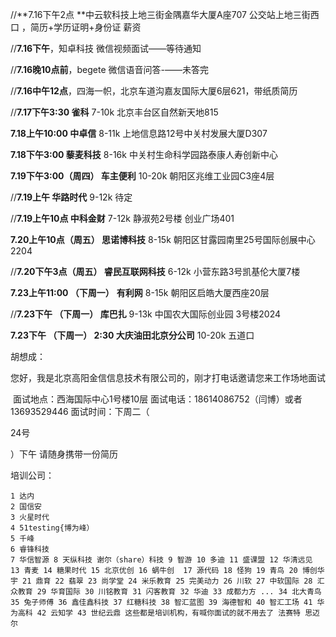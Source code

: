 //**7.16下午2点 **中云软科技上地三街金隅嘉华大厦A座707  公交站上地三街西口 ，简历+学历证明+身份证   薪资

//**7.16下午**，知卓科技  微信视频面试——等待通知

//**7.16晚10点前**，begete 微信语音问答-——未答完

//**7.16中午12点**，四海一帜，北京车道沟嘉友国际大厦6层621，带纸质简历

//**7.17下午3:30 雀科** 7-10k  北京丰台区自然新天地815

**7.18上午10:00 中卓信**  8-11k  上地信息路12号中关村发展大厦D307

**7.18下午3:00   藜麦科技**  8-16k 中关村生命科学园路泰康人寿创新中心

**7.19下午3:00（周四） 车主便利**  10-20k  朝阳区兆维工业园C3座4层

//**7.19上午  华路时代**  9-12k  待定

//**7.19上午10点 中科金财**  7-12k   静淑苑2号楼 创业广场401

**7.20上午10点（周五） 思诺博科技**  8-15k  朝阳区甘露园南里25号国际创展中心2204

//**7.20下午3点（周五） 睿民互联网科技**  6-12k  小营东路3号凯基伦大厦7楼

**7.23上午11:00 （下周一）** **有利网**  8-15k 朝阳区启皓大厦西座20层

//**7.23下午  （下周一） 库巴扎**  9-13k 中国农大国际创业园 3号楼2024

**7.23下午  （下周一） 2:30 大庆油田北京分公司**  10-20k 五道口

胡想成：

​        您好，我是北京高阳金信信息技术有限公司的，刚才打电话邀请您来工作场地面试

​    面试地点：西海国际中心1号楼10层
    面试电话：18614086752（闫博）或者13693529446
    面试时间：下周二（

24号

）下午
	请随身携带一份简历

培训公司：

```
1 达内 
2 国信安 
3 火星时代
4 51testing{博为峰） 
5 千峰 
6 睿锋科技 
7 华信智源 8 天纵科技 谢尔（share）科技 9 智游 10 多迪 11 盛课盟 12 华清远见 13 青麦 14 糖果时代 15 北京优创 16 蜗牛创  17 源代码 18 怪狗 19 青鸟 20 博创华宇 21 鼎育 22 翡翠 23 尚学堂 24 米乐教育 25 完美动力 26 川软 27 中软国际 28 汇众教育 29 华育国际 30 川铭教育 31 闪客教育 32 华迪 33 成都力方 ... 34 北大青鸟 35 兔子师傅 36 鑫佳鑫科技 37 红糖科技 38 智汇蓝图 39 海德智和 40 智汇工场 41 华为高科 42 云知学 43 世纪云鼎 这些都是培训机构，有喊你面试的就不用去了 法赛特 思迈尔  
```

